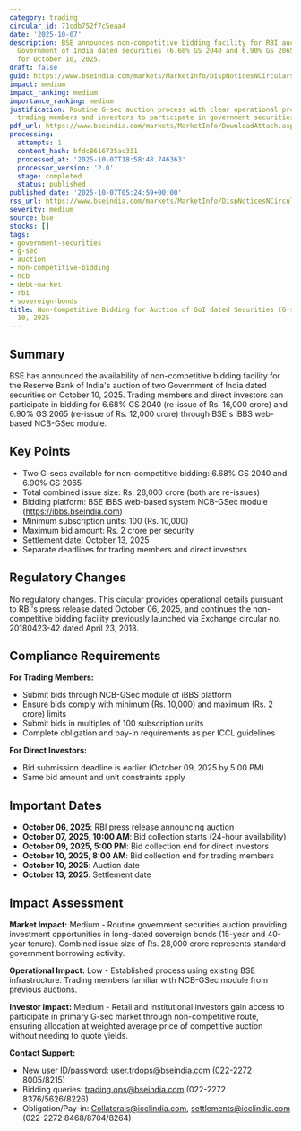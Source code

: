 ```yaml
---
category: trading
circular_id: 71cdb752f7c5eaa4
date: '2025-10-07'
description: BSE announces non-competitive bidding facility for RBI auction of two
  Government of India dated securities (6.68% GS 2040 and 6.90% GS 2065) scheduled
  for October 10, 2025.
draft: false
guid: https://www.bseindia.com/markets/MarketInfo/DispNoticesNCirculars.aspx?Noticeid={2FA81614-69B2-439E-BBC0-663BD607E2AB}&noticeno=20251007-2&dt=10/07/2025&icount=2&totcount=79&flag=0
impact: medium
impact_ranking: medium
importance_ranking: medium
justification: Routine G-sec auction process with clear operational procedures for
  trading members and investors to participate in government securities bidding.
pdf_url: https://www.bseindia.com/markets/MarketInfo/DownloadAttach.aspx?id=20251007-2&attachedId=
processing:
  attempts: 1
  content_hash: bfdc8616735ac331
  processed_at: '2025-10-07T18:58:48.746363'
  processor_version: '2.0'
  stage: completed
  status: published
published_date: '2025-10-07T05:24:59+00:00'
rss_url: https://www.bseindia.com/markets/MarketInfo/DispNoticesNCirculars.aspx?Noticeid={2FA81614-69B2-439E-BBC0-663BD607E2AB}&noticeno=20251007-2&dt=10/07/2025&icount=2&totcount=79&flag=0
severity: medium
source: bse
stocks: []
tags:
- government-securities
- g-sec
- auction
- non-competitive-bidding
- ncb
- debt-market
- rbi
- sovereign-bonds
title: Non-Competitive Bidding for Auction of GoI dated Securities (G-secs) on October
  10, 2025
---
```


## Summary

BSE has announced the availability of non-competitive bidding facility for the Reserve Bank of India's auction of two Government of India dated securities on October 10, 2025. Trading members and direct investors can participate in bidding for 6.68% GS 2040 (re-issue of Rs. 16,000 crore) and 6.90% GS 2065 (re-issue of Rs. 12,000 crore) through BSE's iBBS web-based NCB-GSec module.

## Key Points

- Two G-secs available for non-competitive bidding: 6.68% GS 2040 and 6.90% GS 2065
- Total combined issue size: Rs. 28,000 crore (both are re-issues)
- Bidding platform: BSE iBBS web-based system NCB-GSec module (https://ibbs.bseindia.com)
- Minimum subscription units: 100 (Rs. 10,000)
- Maximum bid amount: Rs. 2 crore per security
- Settlement date: October 13, 2025
- Separate deadlines for trading members and direct investors

## Regulatory Changes

No regulatory changes. This circular provides operational details pursuant to RBI's press release dated October 06, 2025, and continues the non-competitive bidding facility previously launched via Exchange circular no. 20180423-42 dated April 23, 2018.

## Compliance Requirements

**For Trading Members:**
- Submit bids through NCB-GSec module of iBBS platform
- Ensure bids comply with minimum (Rs. 10,000) and maximum (Rs. 2 crore) limits
- Submit bids in multiples of 100 subscription units
- Complete obligation and pay-in requirements as per ICCL guidelines

**For Direct Investors:**
- Bid submission deadline is earlier (October 09, 2025 by 5:00 PM)
- Same bid amount and unit constraints apply

## Important Dates

- **October 06, 2025**: RBI press release announcing auction
- **October 07, 2025, 10:00 AM**: Bid collection starts (24-hour availability)
- **October 09, 2025, 5:00 PM**: Bid collection end for direct investors
- **October 10, 2025, 8:00 AM**: Bid collection end for trading members
- **October 10, 2025**: Auction date
- **October 13, 2025**: Settlement date

## Impact Assessment

**Market Impact:** Medium - Routine government securities auction providing investment opportunities in long-dated sovereign bonds (15-year and 40-year tenure). Combined issue size of Rs. 28,000 crore represents standard government borrowing activity.

**Operational Impact:** Low - Established process using existing BSE infrastructure. Trading members familiar with NCB-GSec module from previous auctions.

**Investor Impact:** Medium - Retail and institutional investors gain access to participate in primary G-sec market through non-competitive route, ensuring allocation at weighted average price of competitive auction without needing to quote yields.

**Contact Support:**
- New user ID/password: user.trdops@bseindia.com (022-2272 8005/8215)
- Bidding queries: trading.ops@bseindia.com (022-2272 8376/5626/8226)
- Obligation/Pay-in: Collaterals@icclindia.com, settlements@icclindia.com (022-2272 8468/8704/8264)
